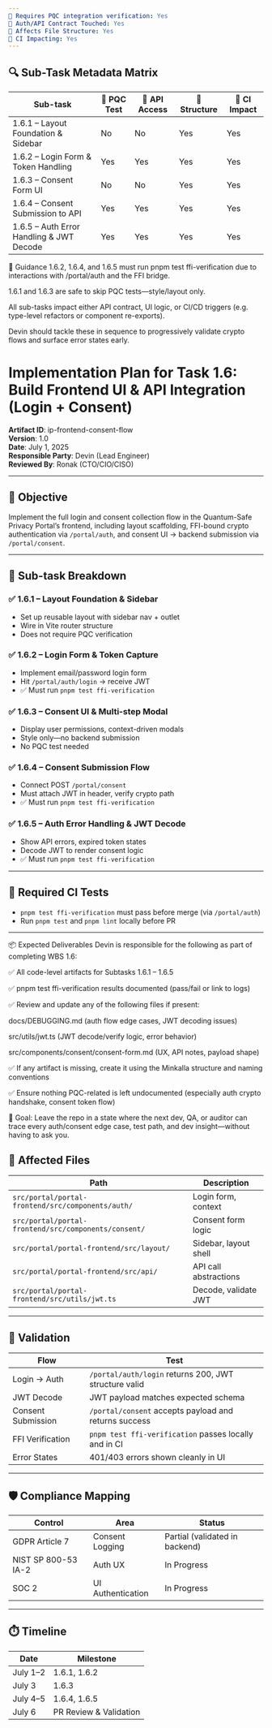 ```yaml
---
🧪 Requires PQC integration verification: Yes  
🔐 Auth/API Contract Touched: Yes  
📁 Affects File Structure: Yes  
📌 CI Impacting: Yes  
---
```


## 🔍 Sub-Task Metadata Matrix

| Sub-task       | 🧪 PQC Test | 🔐 API Access | 📁 Structure | 📌 CI Impact |
|----------------|-------------|---------------|----------------|---------------|
| 1.6.1 – Layout Foundation & Sidebar        | No  | No  | Yes | Yes |
| 1.6.2 – Login Form & Token Handling        | Yes | Yes | Yes | Yes |
| 1.6.3 – Consent Form UI                    | No  | No  | Yes | Yes |
| 1.6.4 – Consent Submission to API          | Yes | Yes | Yes | Yes |
| 1.6.5 – Auth Error Handling & JWT Decode   | Yes | Yes | Yes | Yes |

🧠 Guidance
1.6.2, 1.6.4, and 1.6.5 must run pnpm test ffi-verification due to interactions with /portal/auth and the FFI bridge.

1.6.1 and 1.6.3 are safe to skip PQC tests—style/layout only.

All sub-tasks impact either API contract, UI logic, or CI/CD triggers (e.g. type-level refactors or component re-exports).

Devin should tackle these in sequence to progressively validate crypto flows and surface error states early.

# Implementation Plan for Task 1.6: Build Frontend UI & API Integration (Login + Consent)

**Artifact ID**: ip-frontend-consent-flow  
**Version**: 1.0  
**Date**: July 1, 2025  
**Responsible Party**: Devin (Lead Engineer)  
**Reviewed By**: Ronak (CTO/CIO/CISO)

---

## 🎯 Objective

Implement the full login and consent collection flow in the Quantum-Safe Privacy Portal’s frontend, including layout scaffolding, FFI-bound crypto authentication via `/portal/auth`, and consent UI → backend submission via `/portal/consent`.

---

## 🔧 Sub-task Breakdown

### ✅ 1.6.1 – Layout Foundation & Sidebar  
- Set up reusable layout with sidebar nav + outlet
- Wire in Vite router structure
- Does not require PQC verification

### ✅ 1.6.2 – Login Form & Token Capture  
- Implement email/password login form
- Hit `/portal/auth/login` → receive JWT
- ✅ Must run `pnpm test ffi-verification`

### ✅ 1.6.3 – Consent UI & Multi-step Modal  
- Display user permissions, context-driven modals
- Style only—no backend submission
- No PQC test needed

### ✅ 1.6.4 – Consent Submission Flow  
- Connect POST `/portal/consent`  
- Must attach JWT in header, verify crypto path
- ✅ Must run `pnpm test ffi-verification`

### ✅ 1.6.5 – Auth Error Handling & JWT Decode  
- Show API errors, expired token states
- Decode JWT to render consent logic
- ✅ Must run `pnpm test ffi-verification`

---

## 🔐 Required CI Tests

- `pnpm test ffi-verification` must pass before merge (via `/portal/auth`)
- Run `pnpm test` and `pnpm lint` locally before PR

---

📦 Expected Deliverables
Devin is responsible for the following as part of completing WBS 1.6:

✅ All code-level artifacts for Subtasks 1.6.1 – 1.6.5

✅ pnpm test ffi-verification results documented (pass/fail or link to logs)

✅ Review and update any of the following files if present:

docs/DEBUGGING.md (auth flow edge cases, JWT decoding issues)

src/utils/jwt.ts (JWT decode/verify logic, error behavior)

src/components/consent/consent-form.md (UX, API notes, payload shape)

✅ If any artifact is missing, create it using the Minkalla structure and naming conventions

✅ Ensure nothing PQC-related is left undocumented (especially auth crypto handshake, consent token flow)

🎯 Goal: Leave the repo in a state where the next dev, QA, or auditor can trace every auth/consent edge case, test path, and dev insight—without having to ask you.

## 📁 Affected Files

| Path | Description |
|------|-------------|
| `src/portal/portal-frontend/src/components/auth/` | Login form, context |
| `src/portal/portal-frontend/src/components/consent/` | Consent form logic |
| `src/portal/portal-frontend/src/layout/` | Sidebar, layout shell |
| `src/portal/portal-frontend/src/api/` | API call abstractions |
| `src/portal/portal-frontend/src/utils/jwt.ts` | Decode, validate JWT |

---

## 🧪 Validation

| Flow | Test |
|------|------|
| Login → Auth | `/portal/auth/login` returns 200, JWT structure valid |
| JWT Decode | JWT payload matches expected schema |
| Consent Submission | `/portal/consent` accepts payload and returns success |
| FFI Verification | `pnpm test ffi-verification` passes locally and in CI |
| Error States | 401/403 errors shown cleanly in UI |

---

## 🛡️ Compliance Mapping

| Control | Area | Status |
|---------|------|--------|
| GDPR Article 7 | Consent Logging | Partial (validated in backend) |
| NIST SP 800-53 IA-2 | Auth UX | In Progress |
| SOC 2 | UI Authentication | In Progress |

---

## ⏱️ Timeline

| Date | Milestone |
|------|-----------|
| July 1–2 | 1.6.1, 1.6.2 |
| July 3 | 1.6.3 |
| July 4–5 | 1.6.4, 1.6.5 |
| July 6 | PR Review & Validation |

